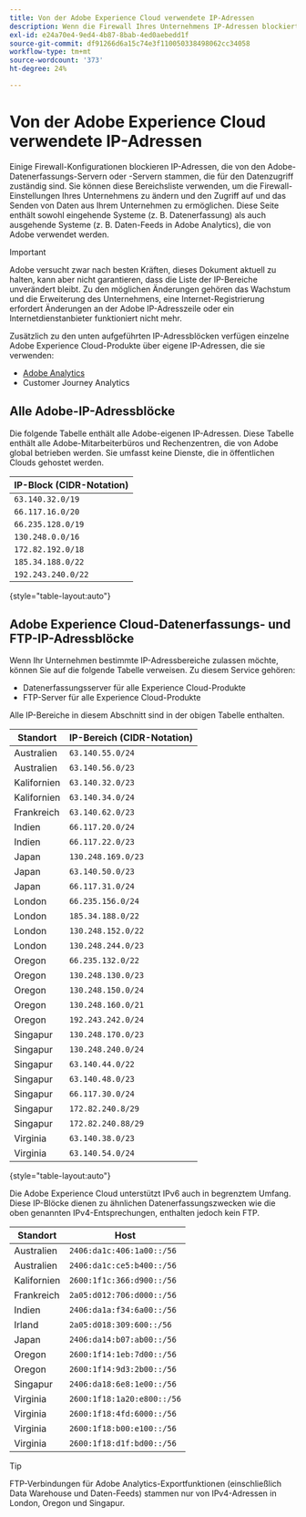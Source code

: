 ```yaml
---
title: Von der Adobe Experience Cloud verwendete IP-Adressen
description: Wenn die Firewall Ihres Unternehmens IP-Adressen blockiert, die von Adobe stammen, verwenden Sie diese Liste, um Ihre Firewall-Einstellungen zu aktualisieren.
exl-id: e24a70e4-9ed4-4b87-8bab-4ed0aebedd1f
source-git-commit: df91266d6a15c74e3f110050338498062cc34058
workflow-type: tm+mt
source-wordcount: '373'
ht-degree: 24%

---
```


# Von der Adobe Experience Cloud verwendete IP-Adressen

Einige Firewall-Konfigurationen blockieren IP-Adressen, die von den Adobe-Datenerfassungs-Servern oder -Servern stammen, die für den Datenzugriff zuständig sind. Sie können diese Bereichsliste verwenden, um die Firewall-Einstellungen Ihres Unternehmens zu ändern und den Zugriff auf und das Senden von Daten aus Ihrem Unternehmen zu ermöglichen. Diese Seite enthält sowohl eingehende Systeme (z. B. Datenerfassung) als auch ausgehende Systeme (z. B. Daten-Feeds in Adobe Analytics), die von Adobe verwendet werden.

>[!IMPORTANT]
>
>Adobe versucht zwar nach besten Kräften, dieses Dokument aktuell zu halten, kann aber nicht garantieren, dass die Liste der IP-Bereiche unverändert bleibt. Zu den möglichen Änderungen gehören das Wachstum und die Erweiterung des Unternehmens, eine Internet-Registrierung erfordert Änderungen an der Adobe IP-Adresszeile oder ein Internetdienstanbieter funktioniert nicht mehr.

Zusätzlich zu den unten aufgeführten IP-Adressblöcken verfügen einzelne Adobe Experience Cloud-Produkte über eigene IP-Adressen, die sie verwenden:

* [Adobe Analytics](https://experienceleague.adobe.com/en/docs/analytics/technotes/ip-addresses)
* Customer Journey Analytics

## Alle Adobe-IP-Adressblöcke

Die folgende Tabelle enthält alle Adobe-eigenen IP-Adressen. Diese Tabelle enthält alle Adobe-Mitarbeiterbüros und Rechenzentren, die von Adobe global betrieben werden. Sie umfasst keine Dienste, die in öffentlichen Clouds gehostet werden.

| IP-Block (CIDR-Notation) |
| --- |
| `63.140.32.0/19` |
| `66.117.16.0/20` |
| `66.235.128.0/19` |
| `130.248.0.0/16` |
| `172.82.192.0/18` |
| `185.34.188.0/22` |
| `192.243.240.0/22` |

{style="table-layout:auto"}

## Adobe Experience Cloud-Datenerfassungs- und FTP-IP-Adressblöcke

Wenn Ihr Unternehmen bestimmte IP-Adressbereiche zulassen möchte, können Sie auf die folgende Tabelle verweisen. Zu diesem Service gehören:

* Datenerfassungsserver für alle Experience Cloud-Produkte
* FTP-Server für alle Experience Cloud-Produkte

Alle IP-Bereiche in diesem Abschnitt sind in der obigen Tabelle enthalten.

| Standort | IP-Bereich (CIDR-Notation) |
| --- | --- |
| Australien | `63.140.55.0/24` |
| Australien | `63.140.56.0/23` |
| Kalifornien | `63.140.32.0/23` |
| Kalifornien | `63.140.34.0/24` |
| Frankreich | `63.140.62.0/23` |
| Indien | `66.117.20.0/24` |
| Indien | `66.117.22.0/23` |
| Japan | `130.248.169.0/23` |
| Japan | `63.140.50.0/23` |
| Japan | `66.117.31.0/24` |
| London | `66.235.156.0/24` |
| London | `185.34.188.0/22` |
| London | `130.248.152.0/22` |
| London | `130.248.244.0/23` |
| Oregon | `66.235.132.0/22` |
| Oregon | `130.248.130.0/23` |
| Oregon | `130.248.150.0/24` |
| Oregon | `130.248.160.0/21` |
| Oregon | `192.243.242.0/24` |
| Singapur | `130.248.170.0/23` |
| Singapur | `130.248.240.0/24` |
| Singapur | `63.140.44.0/22` |
| Singapur | `63.140.48.0/23` |
| Singapur | `66.117.30.0/24` |
| Singapur | `172.82.240.8/29` |
| Singapur | `172.82.240.88/29` |
| Virginia | `63.140.38.0/23` |
| Virginia | `63.140.54.0/24` |

{style="table-layout:auto"}

Die Adobe Experience Cloud unterstützt IPv6 auch in begrenztem Umfang. Diese IP-Blöcke dienen zu ähnlichen Datenerfassungszwecken wie die oben genannten IPv4-Entsprechungen, enthalten jedoch kein FTP.

| Standort | Host |
| --- | --- |
| Australien | `2406:da1c:406:1a00::/56` |
| Australien | `2406:da1c:ce5:b400::/56` |
| Kalifornien | `2600:1f1c:366:d900::/56` |
| Frankreich | `2a05:d012:706:d000::/56` |
| Indien | `2406:da1a:f34:6a00::/56` |
| Irland | `2a05:d018:309:600::/56` |
| Japan | `2406:da14:b07:ab00::/56` |
| Oregon | `2600:1f14:1eb:7d00::/56` |
| Oregon | `2600:1f14:9d3:2b00::/56` |
| Singapur | `2406:da18:6e8:1e00::/56` |
| Virginia | `2600:1f18:1a20:e800::/56` |
| Virginia | `2600:1f18:4fd:6000::/56` |
| Virginia | `2600:1f18:b00:e100::/56` |
| Virginia | `2600:1f18:d1f:bd00::/56` |

>[!TIP]
>
>FTP-Verbindungen für Adobe Analytics-Exportfunktionen (einschließlich Data Warehouse und Daten-Feeds) stammen nur von IPv4-Adressen in London, Oregon und Singapur.
